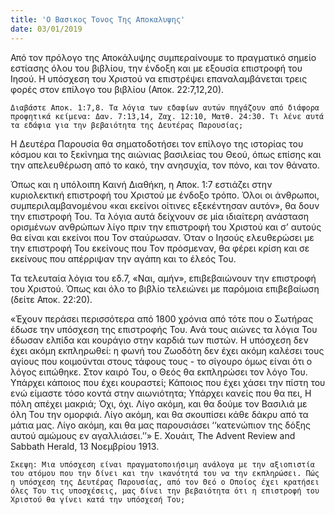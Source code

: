 ```yaml
---
title: 'Ο Βασικος Τονος Της Αποκαλυψης'
date: 03/01/2019
---
```


Από τον πρόλογο της Αποκάλυψης συμπεραίνουμε το πραγματικό σημείο εστίασης όλου του βιβλίου, την ένδοξη και με εξουσία επιστροφή του Ιησού. Η υπόσχεση του Χριστού να επιστρέψει επαναλαμβάνεται τρεις φορές στον επίλογο του βιβλίου (Αποκ. 22:7,12,20).

`Διαβάστε Αποκ. 1:7,8. Τα λόγια των εδαφίων αυτών πηγάζουν από διάφορα προφητικά κείμενα: Δαν. 7:13,14, Ζαχ. 12:10, Ματθ. 24:30. Τι λένε αυτά τα εδάφια για την βεβαιότητα της Δευτέρας Παρουσίας;`

Η Δευτέρα Παρουσία θα σηματοδοτήσει τον επίλογο της ιστορίας του κόσμου και το ξεκίνημα της αιώνιας βασιλείας του Θεού, όπως επίσης και την απελευθέρωση από το κακό, την ανησυχία, τον πόνο, και τον θάνατο.

Όπως και η υπόλοιπη Καινή Διαθήκη, η Αποκ. 1:7 εστιάζει στην κυριολεκτική επιστροφή του Χριστού με ένδοξο τρόπο. Όλοι οι άνθρωποι, συμπεριλαμβανομένου «και εκείνοι οίτινες εξεκέντησαν αυτόν», θα δουν την επιστροφή Του. Τα λόγια αυτά δείχνουν σε μία ιδιαίτερη ανάσταση ορισμένων ανθρώπων λίγο πριν την επιστροφή του Χριστού και σ’ αυτούς θα είναι και εκείνοι που Τον σταύρωσαν. Όταν ο Ιησούς ελευθερώσει με την επιστροφή Του εκείνους που Τον πρόσμεναν, θα φέρει κρίση και σε εκείνους που απέρριψαν την αγάπη και το έλεός Του.

Τα τελευταία λόγια του εδ.7, «Ναι, αμήν», επιβεβαιώνουν την επιστροφή του Χριστού. Όπως και όλο το βιβλίο τελειώνει με παρόμοια επιβεβαίωση (δείτε Αποκ. 22:20).

«Έχουν περάσει περισσότερα από 1800 χρόνια από τότε που ο Σωτήρας έδωσε την υπόσχεση της επιστροφής Του. Ανά τους αιώνες τα λόγια Του έδωσαν ελπίδα και κουράγιο στην καρδιά των πιστών. Η υπόσχεση δεν έχει ακόμη εκπληρωθεί: η φωνή του Ζωοδότη δεν έχει ακόμη καλέσει τους αγίους που κοιμούνται στους τάφους τους - το σίγουρο όμως είναι ότι ο λόγος ειπώθηκε. Στον καιρό Του, ο Θεός θα εκπληρώσει τον λόγο Του. Υπάρχει κάποιος που έχει κουραστεί; Κάποιος που έχει χάσει την πίστη του ενώ είμαστε τόσο κοντά στην αιωνιότητα; Υπάρχει κανείς που θα πει, Η πόλη απέχει μακριά; Όχι, όχι. Λίγο ακόμη, και θα δούμε τον Βασιλιά με όλη Του την ομορφιά. Λίγο ακόμη, και θα σκουπίσει κάθε δάκρυ από τα μάτια μας. Λίγο ακόμη, και θα μας παρουσιάσει ‘‘κατενώπιον της δόξης αυτού αμώμους εν αγαλλιάσει.’’» Ε. Χουάιτ, The Advent Review and Sabbath Herald, 13 Νοεμβρίου 1913.

`Σκεψη: Μια υπόσχεση είναι πραγματοποιήσιμη ανάλογα με την αξιοπιστία του ατόμου που την δίνει και την ικανότητά του να την εκπληρώσει. Πώς η υπόσχεση της Δευτέρας Παρουσίας, από τον Θεό ο Οποίος έχει κρατήσει όλες Του τις υποσχέσεις, μας δίνει την βεβαιότητα ότι η επιστροφή του Χριστού θα γίνει κατά την υπόσχεσή Του;`